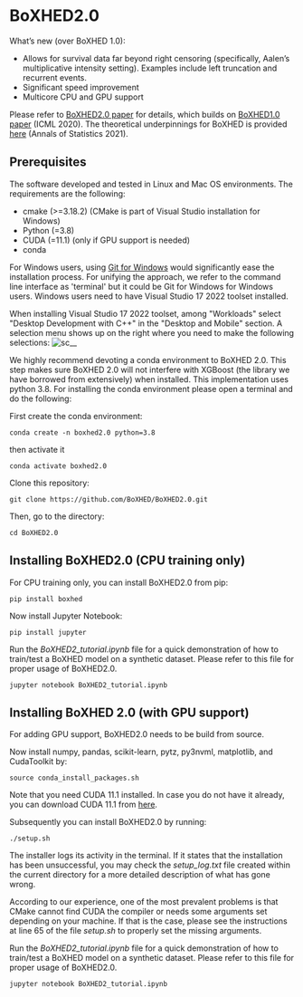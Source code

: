 # BoXHED2.0

What’s new (over BoXHED 1.0):
 - Allows for survival data far beyond right censoring (specifically, Aalen’s multiplicative intensity setting). Examples include left truncation and recurrent events.
 - Significant speed improvement
 - Multicore CPU and GPU support

Please refer to [BoXHED2.0 paper](https://arxiv.org/abs/2103.12591) for details, which builds on [BoXHED1.0 paper](http://proceedings.mlr.press/v119/wang20o/wang20o.pdf) (ICML 2020). The theoretical underpinnings for BoXHED is provided [here](https://projecteuclid.org/journals/annals-of-statistics/volume-49/issue-4/Boosted-nonparametric-hazards-with-time-dependent-covariates/10.1214/20-AOS2028.full) (Annals of Statistics 2021).

## Prerequisites
The software developed and tested in Linux and Mac OS environments. The requirements are the following:
- cmake  (>=3.18.2) (CMake is part of Visual Studio installation for Windows)
- Python (=3.8)
- CUDA   (=11.1) (only if GPU support is needed)
- conda

For Windows users, using [Git for Windows](https://gitforwindows.org/) would significantly ease the installation process. For unifying the approach, we refer to the command line interface as 'terminal' but it could be Git for Windows for Windows users. Windows users need to have Visual Studio 17 2022 toolset installed.

When installing Visual Studio 17 2022 toolset, among "Workloads" select "Desktop Development with C++" in the "Desktop and Mobile" section. A selection menu shows up on the right where you need to make the following selections:
![sc__](https://user-images.githubusercontent.com/34462617/200381263-3f25d9a5-b742-4fd2-b5cc-3ebc6c083c0f.png)

We highly recommend devoting a conda environment to BoXHED 2.0. This step makes sure BoXHED 2.0 will not interfere with XGBoost (the library we have borrowed from extensively) when installed. This implementation uses python 3.8.
For installing the conda environment please open a terminal and do the following:

First create the conda environment:
```
conda create -n boxhed2.0 python=3.8
```

then activate it
```
conda activate boxhed2.0
```

Clone this repository:
```
git clone https://github.com/BoXHED/BoXHED2.0.git
```
Then, go to the directory:
```
cd BoXHED2.0
```

## Installing BoXHED2.0 (CPU training only)
For CPU training only, you can install BoXHED2.0 from pip:
```
pip install boxhed
```

Now install Jupyter Notebook:
```
pip install jupyter
```

Run the *BoXHED2_tutorial.ipynb* file for a quick demonstration of how to train/test a BoXHED model on a synthetic dataset. Please refer to this file for proper usage of BoXHED2.0.
```
jupyter notebook BoXHED2_tutorial.ipynb
``` 

## Installing BoXHED 2.0 (with GPU support)

For adding GPU support, BoXHED2.0 needs to be build from source. 

Now install numpy, pandas, scikit-learn, pytz, py3nvml, matplotlib, and CudaToolkit by:
```
source conda_install_packages.sh
```

Note that you need CUDA 11.1 installed. In case you do not have it already, you can download CUDA 11.1 from [here](https://developer.nvidia.com/cuda-11.1.1-download-archive).

Subsequently you can install BoXHED2.0 by running:
```
./setup.sh
```

The installer logs its activity in the terminal. If it states that the installation has been unsuccessful, you may check the *setup_log.txt* file created within the current directory for a more detailed description of what has gone wrong.  

According to our experience, one of the most prevalent problems is that CMake cannot find CUDA the compiler or needs some arguments set depending on your machine. If that is the case, please see the instructions at line 65 of the file *setup.sh* to properly set the missing arguments.

Run the *BoXHED2_tutorial.ipynb* file for a quick demonstration of how to train/test a BoXHED model on a synthetic dataset. Please refer to this file for proper usage of BoXHED2.0.
```
jupyter notebook BoXHED2_tutorial.ipynb
``` 
